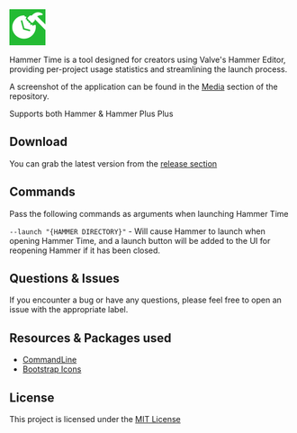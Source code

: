 <img src="Media/hammertime_appicon.png" alt="Logo" width="64" height="64" />

Hammer Time is a tool designed for creators using Valve's Hammer Editor, providing per-project usage statistics and streamlining the launch process.

A screenshot of the application can be found in the [Media](https://github.com/braddotwav/HammerTime/tree/main/Media) section of the repository.

Supports both Hammer & Hammer Plus Plus

Download
---------
You can grab the latest version from the [release section](https://github.com/braddotwav/HammerTime/releases)

Commands
---------
Pass the following commands as arguments when launching Hammer Time

``` --launch "{HAMMER DIRECTORY}" ``` - Will cause Hammer to launch when opening Hammer Time, and a launch button will be added to the UI for reopening Hammer if it has been closed.

Questions & Issues
---------
If you encounter a bug or have any questions, please feel free to open an issue with the appropriate label.

Resources & Packages used
---------
- [CommandLine](https://github.com/commandlineparser/commandline)
- [Bootstrap Icons](https://icons.getbootstrap.com/)

License
---------
This project is licensed under the [MIT License](https://www.google.com)